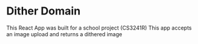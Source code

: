 # Dither Domain

This React App was built for a school project (CS3241R)
This app accepts an image upload and returns a dithered image
